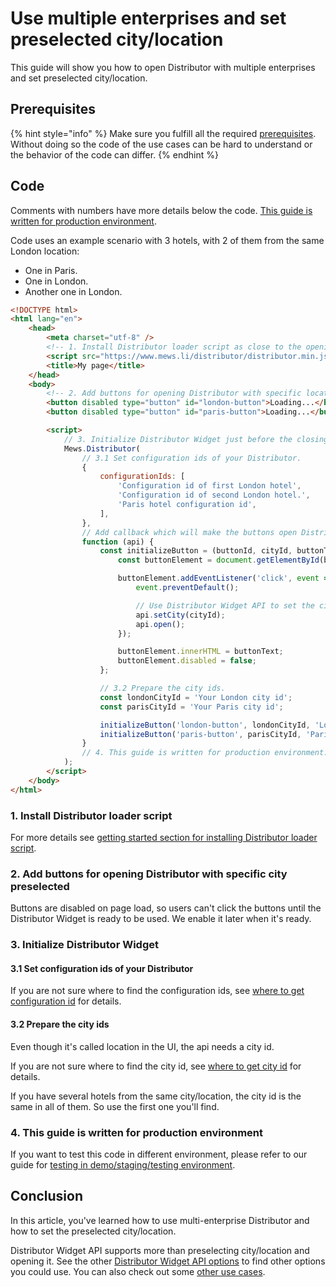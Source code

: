 # Use multiple enterprises and set preselected city/location

This guide will show you how to open Distributor with multiple enterprises and set preselected city/location.

## Prerequisites

{% hint style="info" %}
Make sure you fulfill all the required [prerequisites](./prerequisites.md). Without doing so the code of the use cases can be hard to understand or the behavior of the code can differ.
{% endhint %}

## Code

Comments with numbers have more details below the code. [This guide is written for production environment](./use-multi-enterprise-set-preselected-location.md#4.-this-guide-is-written-for-production-environment).

Code uses an example scenario with 3 hotels, with 2 of them from the same London location:

* One in Paris.
* One in London.
* Another one in London.

```html
<!DOCTYPE html>
<html lang="en">
    <head>
        <meta charset="utf-8" />
        <!-- 1. Install Distributor loader script as close to the opening <head/> tag as possible -->
        <script src="https://www.mews.li/distributor/distributor.min.js"></script>
        <title>My page</title>
    </head>
    <body>
        <!-- 2. Add buttons for opening Distributor with specific location preselected -->
        <button disabled type="button" id="london-button">Loading...</button>
        <button disabled type="button" id="paris-button">Loading...</button>

        <script>
            // 3. Initialize Distributor Widget just before the closing </body> tag.
            Mews.Distributor(
                // 3.1 Set configuration ids of your Distributor.
                {
                    configurationIds: [
                        'Configuration id of first London hotel',
                        'Configuration id of second London hotel.',
                        'Paris hotel configuration id',
                    ],
                },
                // Add callback which will make the buttons open Distributor Widget and set the city/location.
                function (api) {
                    const initializeButton = (buttonId, cityId, buttonText) => {
                        const buttonElement = document.getElementById(buttonId);

                        buttonElement.addEventListener('click', event => {
                            event.preventDefault();

                            // Use Distributor Widget API to set the city/location and open the Distributor Widget.
                            api.setCity(cityId);
                            api.open();
                        });

                        buttonElement.innerHTML = buttonText;
                        buttonElement.disabled = false;
                    };

                    // 3.2 Prepare the city ids.
                    const londonCityId = 'Your London city id';
                    const parisCityId = 'Your Paris city id';

                    initializeButton('london-button', londonCityId, 'London hotels');
                    initializeButton('paris-button', parisCityId, 'Paris hotel');
                }
                // 4. This guide is written for production environment.
            );
        </script>
    </body>
</html>
```

### 1. Install Distributor loader script

For more details see [getting started section for installing Distributor loader script](../getting-started.md#install-distributor-loader-script).

### 2. Add buttons for opening Distributor with specific city preselected

Buttons are disabled on page load, so users can't click the buttons until the Distributor Widget is ready to be used. We enable it later when it's ready.

### 3. Initialize Distributor Widget

#### 3.1 Set configuration ids of your Distributor

If you are not sure where to find the configuration ids, see [where to get configuration id](../../faq.md#where-to-get-configuration-id) for details.

#### 3.2 Prepare the city ids

Even though it's called location in the UI, the api needs a city id.

If you are not sure where to find the city id, see [where to get city id](../../faq.md#where-to-get-city-id) for details.

If you have several hotels from the same city/location, the city id is the same in all of them. So use the first one you'll find.

### 4. This guide is written for production environment

If you want to test this code in different environment, please refer to our guide for [testing in demo/staging/testing environment](./testing-in-staging-environment.md).

## Conclusion

In this article, you've learned how to use multi-enterprise Distributor and how to set the preselected city/location.

Distributor Widget API supports more than preselecting city/location and opening it. See the other [Distributor Widget API options](../reference.md) to find other options you could use. You can also check out some [other use cases](./README.md).

